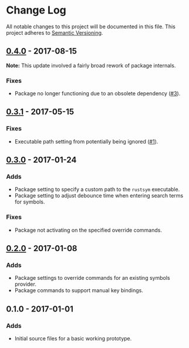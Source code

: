 # Change Log

All notable changes to this project will be documented in this file.
This project adheres to [Semantic Versioning][].

## [0.4.0][] - 2017-08-15

**Note:** This update involved a fairly broad rework of package internals.

### Fixes
- Package no longer functioning due to an obsolete dependency ([#3][]).

## [0.3.1][] - 2017-05-15

### Fixes
- Executable path setting from potentially being ignored ([#1][]).

## [0.3.0][] - 2017-01-24

### Adds
- Package setting to specify a custom path to the `rustsym` executable.
- Package setting to adjust debounce time when entering search terms for symbols.

### Fixes
- Package not activating on the specified override commands.

## [0.2.0][] - 2017-01-08

### Adds
- Package settings to override commands for an existing symbols provider.
- Package commands to support manual key bindings.

## 0.1.0 - 2017-01-01

### Adds
- Initial source files for a basic working prototype.

[0.4.0]: https://github.com/miqid/atom-rustsym/compare/0.3.1...0.4.0
[0.3.1]: https://github.com/miqid/atom-rustsym/compare/0.3.0...0.3.1
[0.3.0]: https://github.com/miqid/atom-rustsym/compare/0.2.0...0.3.0
[0.2.0]: https://github.com/miqid/atom-rustsym/compare/0.1.0...0.2.0

[#3]: https://github.com/miqid/atom-rustsym/issues/3
[#1]: https://github.com/miqid/atom-rustsym/issues/1

[semantic versioning]: http://semver.org/

